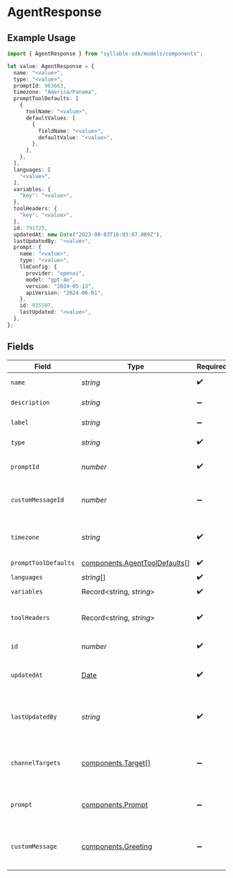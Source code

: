 # AgentResponse

## Example Usage

```typescript
import { AgentResponse } from "syllable-sdk/models/components";

let value: AgentResponse = {
  name: "<value>",
  type: "<value>",
  promptId: 963663,
  timezone: "America/Panama",
  promptToolDefaults: [
    {
      toolName: "<value>",
      defaultValues: [
        {
          fieldName: "<value>",
          defaultValue: "<value>",
        },
      ],
    },
  ],
  languages: [
    "<value>",
  ],
  variables: {
    "key": "<value>",
  },
  toolHeaders: {
    "key": "<value>",
  },
  id: 791725,
  updatedAt: new Date("2023-08-03T16:03:07.089Z"),
  lastUpdatedBy: "<value>",
  prompt: {
    name: "<value>",
    type: "<value>",
    llmConfig: {
      provider: "openai",
      model: "gpt-4o",
      version: "2024-05-13",
      apiVersion: "2024-06-01",
    },
    id: 925597,
    lastUpdated: "<value>",
  },
};
```

## Fields

| Field                                                                                         | Type                                                                                          | Required                                                                                      | Description                                                                                   |
| --------------------------------------------------------------------------------------------- | --------------------------------------------------------------------------------------------- | --------------------------------------------------------------------------------------------- | --------------------------------------------------------------------------------------------- |
| `name`                                                                                        | *string*                                                                                      | :heavy_check_mark:                                                                            | The Agent name                                                                                |
| `description`                                                                                 | *string*                                                                                      | :heavy_minus_sign:                                                                            | The Agent description                                                                         |
| `label`                                                                                       | *string*                                                                                      | :heavy_minus_sign:                                                                            | The Agent label                                                                               |
| `type`                                                                                        | *string*                                                                                      | :heavy_check_mark:                                                                            | The Agent type                                                                                |
| `promptId`                                                                                    | *number*                                                                                      | :heavy_check_mark:                                                                            | The Agent's prompt id                                                                         |
| `customMessageId`                                                                             | *number*                                                                                      | :heavy_minus_sign:                                                                            | The Agent's custom message id                                                                 |
| `timezone`                                                                                    | *string*                                                                                      | :heavy_check_mark:                                                                            | The time zone the bot operates in                                                             |
| `promptToolDefaults`                                                                          | [components.AgentToolDefaults](../../models/components/agenttooldefaults.md)[]                | :heavy_check_mark:                                                                            | N/A                                                                                           |
| `languages`                                                                                   | *string*[]                                                                                    | :heavy_check_mark:                                                                            | N/A                                                                                           |
| `variables`                                                                                   | Record<string, *string*>                                                                      | :heavy_check_mark:                                                                            | N/A                                                                                           |
| `toolHeaders`                                                                                 | Record<string, *string*>                                                                      | :heavy_check_mark:                                                                            | Optional headers to include in tool calls.                                                    |
| `id`                                                                                          | *number*                                                                                      | :heavy_check_mark:                                                                            | The Agent ID                                                                                  |
| `updatedAt`                                                                                   | [Date](https://developer.mozilla.org/en-US/docs/Web/JavaScript/Reference/Global_Objects/Date) | :heavy_check_mark:                                                                            | Timestamp of most recent update                                                               |
| `lastUpdatedBy`                                                                               | *string*                                                                                      | :heavy_check_mark:                                                                            | Email of the user who last updated the agent                                                  |
| `channelTargets`                                                                              | [components.Target](../../models/components/target.md)[]                                      | :heavy_minus_sign:                                                                            | Channel targets associated with the agent                                                     |
| `prompt`                                                                                      | [components.Prompt](../../models/components/prompt.md)                                        | :heavy_minus_sign:                                                                            | The prompt associated with the agent                                                          |
| `customMessage`                                                                               | [components.Greeting](../../models/components/greeting.md)                                    | :heavy_minus_sign:                                                                            | The custom message associated with the agent                                                  |